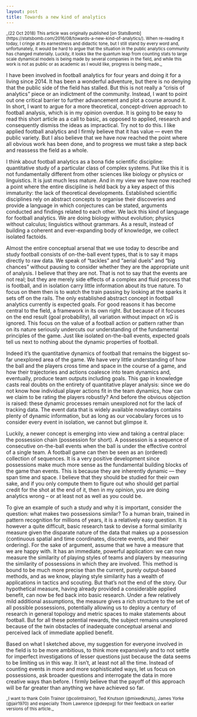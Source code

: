 ```yaml
---
layout: post
title: Towards a new kind of analytics
---
```

<small>
_(22 Oct 2018) This article was originally published
[on StatsBomb](https://statsbomb.com/2016/08/towards-a-new-kind-of-analytics/).
When re-reading it today, I cringe at its earnestness and didactic tone, but
I still stand by every word and, unfortunately, it would be hard to argue that the 
situation in the public analytics community has changed materially. Luckily, it looks 
like the quantum leap from counting stats to large scale dynamical models is being made
by several companies in the field, and while this work is not as public or as 
academic as I would like, progress is being made._
</small>

I have been involved in football analytics for four years and doing it for a living since 2014. It has been a wonderful adventure, but there is no denying that the public side of the field has stalled. But this is not really a “crisis of analytics” piece or an indictment of the community. Instead, I want to point out one critical barrier to further advancement and plot a course around it. In short, I want to argue for a more theoretical, concept-driven approach to football analysis, which is in my opinion overdue.
It is going to be easy to read this short article as a call to basic, as opposed to applied, research and consequently dismiss the ideas as impractical. Try not to do this. I like applied football analytics and I firmly believe that it has value — even the public variety. But I also believe that we have now reached the point where all obvious work has been done, and to progress we must take a step back and reassess the field as a whole.

I think about football analytics as a bona fide scientific discipline: quantitative study of a particular class of complex systems. Put like this it is not fundamentally different from other sciences like biology or physics or linguistics. It is just much less mature. And in my view we have now reached a point where the entire discipline is held back by a key aspect of this immaturity: the lack of theoretical developments. Established scientific disciplines rely on abstract concepts to organise their discoveries and provide a language in which conjectures can be stated, arguments conducted and findings related to each other. We lack this kind of language for football analytics. We are doing biology without evolution; physics without calculus; linguistics without grammars. As a result, instead of building a coherent and ever-expanding body of knowledge, we collect isolated factoids.

Almost the entire conceptual arsenal that we use today to describe and study football consists of on-the-ball event types, that is to say it maps directly to raw data. We speak of “tackles” and “aerial duels” and “big chances” without pausing to consider whether they are the appropriate unit of analysis. I believe that they are not. That is not to say that the events are not real; but they are merely side effects of a complex and fluid process that is football, and in isolation carry little information about its true nature. To focus on them then is to watch the train passing by looking at the sparks it sets off on the rails. The only established abstract concept in football analytics currently is expected goals. For good reasons it has become central to the field, a framework in its own right. But because of it focuses on the end result (goal probability), all variation without impact on xG is ignored. This focus on the value of a football action or pattern rather than on its nature seriously undercuts our understanding of the fundamental principles of the game. Just like isolated on-the-ball events, expected goals tell us next to nothing about the dynamic properties of football.

Indeed it’s the quantitative dynamics of football that remains the biggest so-far unexplored area of the game. We have very little understanding of how the ball and the players cross time and space in the course of a game, and how their trajectories and actions coalesce into team dynamics and, eventually, produce team outputs including goals. This gap in knowledge casts real doubts on the entirety of quantitative player analysis: since we do not know how individual player actions fit in the team dynamics, how can we claim to be rating the players robustly? And before the obvious objection is raised: these dynamic processes remain unexplored not for the lack of tracking data. The event data that is widely available nowadays contains plenty of dynamic information, but as long as our vocabulary forces us to consider every event in isolation, we cannot but glimpse it.

Luckily, a newer concept is emerging into view and taking a central place: the possession chain (possession for short). A possession is a sequence of consecutive on-the-ball events when the ball is under the effective control of a single team. A football game can then be seen as an (ordered) collection of sequences. It is a very positive development since possessions make much more sense as the fundamental building blocks of the game than events. This is because they are inherently dynamic — they span time and space. I believe that they should be studied for their own sake, and if you only compute them to figure out who should get partial credit for the shot at the end of it, then in my opinion, you are doing analytics wrong – or at least not as well as you could be.

To give an example of such a study and why it is important, consider the question: what makes two possessions similar? To a human brain, trained in pattern recognition for millions of years, it is a relatively easy question. It is however a quite difficult, basic research task to devise a formal similarity measure given the disparate nature of the data that makes up a possession (continuous spatial and time coordinates, discrete events, and their ordering). For the sake of argument, assume that we have a measure that we are happy with. It has an immediate, powerful application: we can now measure the similarity of playing styles of teams and players by measuring the similarity of possessions in which they are involved. This method is bound to be much more precise than the current, purely output-based methods, and as we know, playing style similarity has a wealth of applications in tactics and scouting. But that’s not the end of the story. Our hypothetical measure, having already provided a considerable applied benefit, can now be fed back into basic research. Under a few relatively mild additional assumptions, the measure gives a rich structure to the set of all possible possessions, potentially allowing us to deploy a century of research in general topology and metric spaces to make statements about football. But for all these potential rewards, the subject remains unexplored because of the twin obstacles of inadequate conceptual arsenal and perceived lack of immediate applied benefit.

Based on what I sketched above, my suggestion for everyone involved in the field is to be more ambitious, to think more expansively and to not settle for imperfect investigations of lesser questions just because the data seems to be limiting us in this way. It isn’t, at least not all the time. Instead of counting events in more and more sophisticated ways, let us focus on possessions, ask broader questions and interrogate the data in more creative ways than before. I firmly believe that the payoff of this approach will be far greater than anything we have achieved so far.

 
<small>
_I want to thank Colin Trainor (@colintrainor), Ted Knutson (@mixedknuts), James Yorke (@jair1970) and especially Thom Lawrence (@deepxg) for their feedback on earlier versions of this article._
</small>
